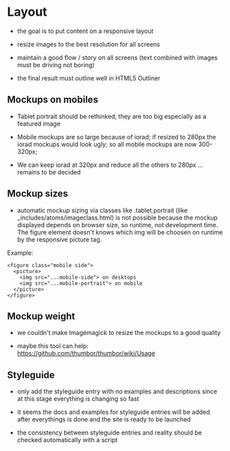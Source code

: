 # Layout

- the goal is to put content on a responsive layout

- resize images to the best resolution for all screens

- maintain a good flow / story on all screens (text combined with images must be driving not boring)

- the final result must outline well in HTML5 Outliner

## Mockups on mobiles

- Tablet portrait should be rethinked, they are too big especially as a featured image

- Mobile mockups are so large because of iorad; if resized to 280px the iorad mockups would look ugly; so all mobile mockups are now 300-320px;

- We can keep iorad at 320px and reduce all the others to 280px ... remains to be decided


## Mockup sizes

- automatic mockup sizing via classes like .tablet.portrait (like _includes/atoms/imageclass.html) is not possible because the mockup displayed depends on browser size, so runtime, not development time. The figure element doesn't knows which img will be choosen on runtime by the responsive picture tag.

Example:

```
<figure class="mobile side">
  <picture>
    <img src="...mobile-side"> on desktops
    <img src="...mobile-portrait"> on mobile
  </picture>
</figure>
```

## Mockup weight

- we couldn't make Imagemagick to resize the mockups to a good quality

- maybe this tool can help: https://github.com/thumbor/thumbor/wiki/Usage


## Styleguide

- only add the styleguide entry with no examples and descriptions since at this stage everything is changing so fast

- it seems the docs and examples for styleguide entries will be added after everythings is done and the site is ready to be launched

- the consistency between styleguide entries and reality should be checked automatically with a script

